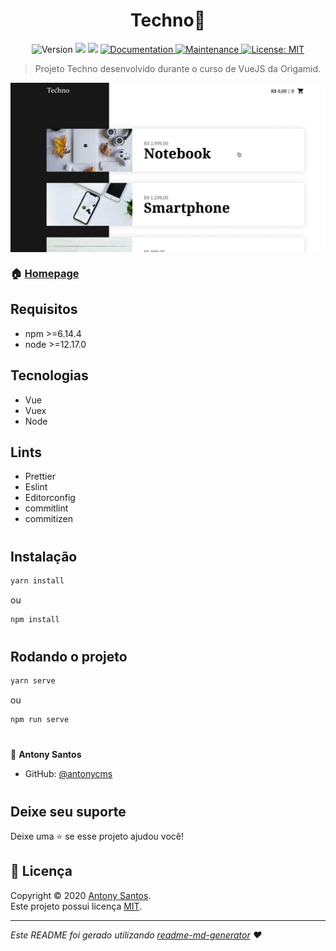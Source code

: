 <h1 align="center">Techno👋</h1>
<p align="center">
  <img alt="Version" src="https://img.shields.io/badge/version-1.0.0-blue.svg?cacheSeconds=2592000" />
  <img src="https://img.shields.io/badge/npm-%3E%3D6.14.4-blue.svg" />
  <img src="https://img.shields.io/badge/node-%3E%3D12.17.0-blue.svg" />
  <a href="https://github.com/antonycms/techno#readme" target="_blank">
    <img alt="Documentation" src="https://img.shields.io/badge/documentation-yes-brightgreen.svg" />
  </a>
  <a href="https://github.com/antonycms/techno/graphs/commit-activity" target="_blank">
    <img alt="Maintenance" src="https://img.shields.io/badge/Maintained%3F-yes-green.svg" />
  </a>
  <a href="https://github.com/antonycms/techno/blob/master/LICENSE" target="_blank">
    <img alt="License: MIT" src="https://img.shields.io/github/license/antonycms/techno" />
  </a>
</p>

> Projeto Techno desenvolvido durante o curso de VueJS da Origamid.

<img  align="center" src="./assets/techno-print.png"/>

### 🏠 [Homepage](https://github.com/antonycms/techno)

## Requisitos

- npm >=6.14.4
- node >=12.17.0

## Tecnologias
- Vue
- Vuex
- Node

## Lints
- Prettier
- Eslint
- Editorconfig
- commitlint
- commitizen

#
## Instalação

```sh
yarn install
```
ou
```sh
npm install
```
#
## Rodando o projeto

```sh
yarn serve
```
ou
```sh
npm run serve
```

#

👤 **Antony Santos**

* GitHub: [@antonycms](https://github.com/antonycms)

#
## Deixe seu suporte

Deixe uma ⭐️ se esse projeto ajudou você!

## 📝 Licença

Copyright © 2020 [Antony Santos](https://github.com/antonycms).<br />
Este projeto possui licença [MIT](https://github.com/antonycms/techno/blob/master/LICENSE).

***
_Este README foi gerado utilizando [readme-md-generator](https://github.com/kefranabg/readme-md-generator) ❤️_